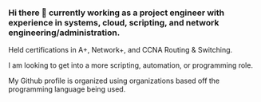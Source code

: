 ### Hi there 👋 currently working as a project engineer with experience in systems, cloud, scripting, and network engineering/administration. 

Held certifications in A+, Network+, and CCNA Routing & Switching. 

I am looking to get into a more scripting, automation, or programming role. 

My Github profile is organized using organizations based off the programming language being used. 

<!--
**jairo95j/Jairo95j** is a ✨ _special_ ✨ repository because its `README.md` (this file) appears on your GitHub profile.

Here are some ideas to get you started:

- 🔭 I’m currently working on ...
- 🌱 I’m currently learning ...
- 👯 I’m looking to collaborate on ...
- 🤔 I’m looking for help with ...
- 💬 Ask me about ...
- 📫 How to reach me: ...
- 😄 Pronouns: ...
- ⚡ Fun fact: ...
-->
